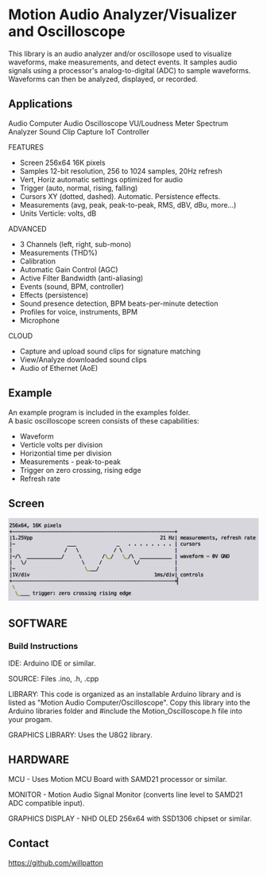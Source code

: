 Motion Audio Analyzer/Visualizer and Oscilloscope
===========
This library is an audio analyzer and/or oscillosope used to visualize waveforms, make measurements, and detect events. It samples audio signals using a processor's analog-to-digital (ADC) to sample waveforms.  Waveforms can then be analyzed, displayed, or recorded.

## Applications

Audio Computer
Audio Oscilloscope
VU/Loudness Meter
Spectrum Analyzer
Sound Clip Capture
IoT Controller

FEATURES
* Screen 256x64 16K pixels
* Samples 12-bit resolution, 256 to 1024 samples, 20Hz refresh
* Vert, Horiz automatic settings optimized for audio 
* Trigger (auto, normal, rising, falling)
* Cursors XY (dotted, dashed). Automatic. Persistence effects. 
* Measurements (avg, peak, peak-to-peak, RMS, dBV, dBu, more...)
* Units Verticle: volts, dB 

ADVANCED 
* 3 Channels (left, right, sub-mono)
* Measurements (THD%)
* Calibration
* Automatic Gain Control (AGC)
* Active Filter Bandwidth (anti-aliasing)
* Events (sound, BPM, controller)
* Effects (persistence)
* Sound presence detection, BPM beats-per-minute detection
* Profiles for voice, instruments, BPM
* Microphone

CLOUD
* Capture and upload sound clips for signature matching
* View/Analyze downloaded sound clips
* Audio of Ethernet (AoE)


## Example
An example program is included in the examples folder.  
A basic oscilloscope screen consists of these capabilities:
* Waveform
* Verticle volts per division
* Horizontial time per division
* Measurements - peak-to-peak
* Trigger on zero crossing, rising edge
* Refresh rate

## Screen

![Motion Oscilloscope Text Waveform](https://github.com/willpatton/Motion_Oscilloscope/blob/master/motion_oscilloscope_text_waveform.png)


## SOFTWARE
### Build Instructions

IDE: Arduino IDE or similar.

SOURCE: Files .ino, .h, .cpp 

LIBRARY: This code is organized as an installable Arduino library and is listed as "Motion Audio Computer/Oscilloscope".  Copy this library into the Arduino libraries folder and #include the Motion_Oscilloscope.h file into your progam. 

GRAPHICS LIBRARY: Uses the U8G2 library.

## HARDWARE
MCU - Uses Motion MCU Board with SAMD21 processor or similar.  

MONITOR - Motion Audio Signal Monitor (converts line level to SAMD21 ADC compatible input).

GRAPHICS DISPLAY - NHD OLED 256x64 with SSD1306 chipset or similar.

## Contact
https://github.com/willpatton 
